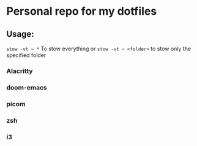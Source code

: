 # Personal repo for my dotfiles

## Usage:
`stow -vt ~ *` To stow everything or `stow -vt ~ <folder>` to stow only the specified folder

### Alacritty
### doom-emacs
### picom
### zsh
### i3
